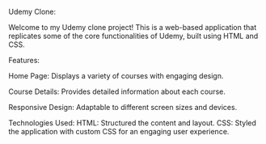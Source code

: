 Udemy Clone:

Welcome to my Udemy clone project! This is a web-based application that replicates some of the core functionalities of Udemy, built using HTML and CSS.

Features:

Home Page: Displays a variety of courses with engaging design.

Course Details: 
Provides detailed information about each course.

Responsive Design:
Adaptable to different screen sizes and devices.

Technologies Used:
HTML: Structured the content and layout.
CSS: Styled the application with custom CSS for an engaging user experience.
